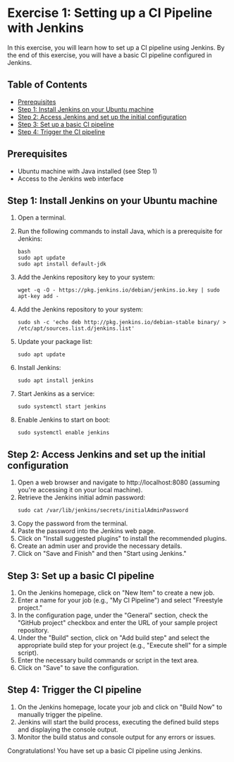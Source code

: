 # Exercise 1: Setting up a CI Pipeline with Jenkins

In this exercise, you will learn how to set up a CI pipeline using Jenkins. By the end of this exercise, you will have a basic CI pipeline configured in Jenkins.

## Table of Contents

- [Prerequisites](#prerequisites)
- [Step 1: Install Jenkins on your Ubuntu machine](#step-1-install-jenkins-on-your-ubuntu-machine)
- [Step 2: Access Jenkins and set up the initial configuration](#step-2-access-jenkins-and-set-up-the-initial-configuration)
- [Step 3: Set up a basic CI pipeline](#step-3-set-up-a-basic-ci-pipeline)
- [Step 4: Trigger the CI pipeline](#step-4-trigger-the-ci-pipeline)

## Prerequisites

- Ubuntu machine with Java installed (see Step 1)
- Access to the Jenkins web interface

## Step 1: Install Jenkins on your Ubuntu machine

1. Open a terminal.

2. Run the following commands to install Java, which is a prerequisite for Jenkins:
   ```
   bash
   sudo apt update
   sudo apt install default-jdk
   ```
3. Add the Jenkins repository key to your system:
   ```
   wget -q -O - https://pkg.jenkins.io/debian/jenkins.io.key | sudo apt-key add -
   ```
4. Add the Jenkins repository to your system:
   ```
   sudo sh -c 'echo deb http://pkg.jenkins.io/debian-stable binary/ > /etc/apt/sources.list.d/jenkins.list'
   ```
5. Update your package list:
   ```
   sudo apt update
   ```
6. Install Jenkins:
   ```
   sudo apt install jenkins
   ```
7. Start Jenkins as a service:
   ```
   sudo systemctl start jenkins
   ```
8. Enable Jenkins to start on boot:
   ```
   sudo systemctl enable jenkins
   ```
## Step 2: Access Jenkins and set up the initial configuration
 1. Open a web browser and navigate to http://localhost:8080 (assuming you're accessing it on your local machine).
 2. Retrieve the Jenkins initial admin password:
    ```
    sudo cat /var/lib/jenkins/secrets/initialAdminPassword
    ```
 3. Copy the password from the terminal.
 4. Paste the password into the Jenkins web page.
 5. Click on "Install suggested plugins" to install the recommended plugins.
 6. Create an admin user and provide the necessary details.
 7. Click on "Save and Finish" and then "Start using Jenkins."

## Step 3: Set up a basic CI pipeline
 1. On the Jenkins homepage, click on "New Item" to create a new job.
 2. Enter a name for your job (e.g., "My CI Pipeline") and select "Freestyle project."
 3. In the configuration page, under the "General" section, check the "GitHub project" checkbox and enter the URL of your sample project repository.
 4. Under the "Build" section, click on "Add build step" and select the appropriate build step for your project (e.g., "Execute shell" for a simple script).
 5. Enter the necessary build commands or script in the text area.
 6. Click on "Save" to save the configuration.

## Step 4: Trigger the CI pipeline
 1. On the Jenkins homepage, locate your job and click on "Build Now" to manually trigger the pipeline.
 2. Jenkins will start the build process, executing the defined build steps and displaying the console output.
 3. Monitor the build status and console output for any errors or issues.

Congratulations! You have set up a basic CI pipeline using Jenkins.
